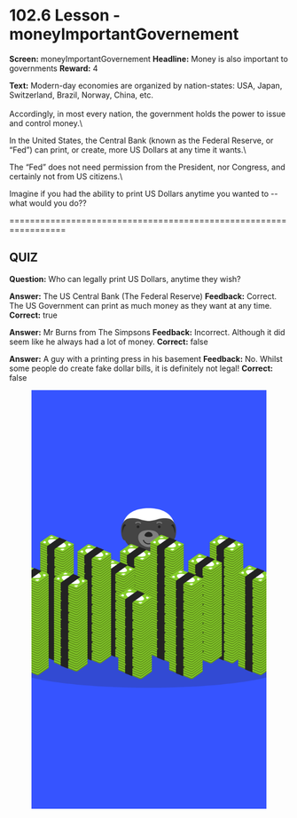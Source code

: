 # 102.6 Lesson - moneyImportantGovernement

**Screen:** moneyImportantGovernement
**Headline:** Money is also important to governments
**Reward:** 4

**Text:** Modern-day economies are organized by nation-states: USA, Japan, Switzerland, Brazil, Norway, China, etc.\
  \
  Accordingly, in most every nation, the government holds the power to issue and control money.\


  In the United States, the Central Bank (known as the Federal Reserve, or “Fed”) can print, or create, more US Dollars at any time it wants.\


  The “Fed” does not need permission from the President, nor Congress, and certainly not from US citizens.\


  Imagine if you had the ability to print US Dollars anytime you wanted to -- what would you do??


=================================================================

## QUIZ

**Question:** Who can legally print US Dollars, anytime they wish?

**Answer:** The US Central Bank (The Federal Reserve)
**Feedback:** Correct. The US Government can print as much money as they want at any time.
**Correct:** true

**Answer:** Mr Burns from The Simpsons
**Feedback:** Incorrect. Although it did seem like he always had a lot of money.
**Correct:** false

**Answer:** A guy with a printing press in his basement
**Feedback:** No. Whilst some people do create fake dollar bills, it is definitely not legal!
**Correct:** false


<figure><img src="../.gitbook/assets/image (6).png" alt=""><figcaption></figcaption></figure>

